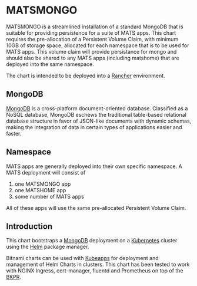 # MATSMONGO
MATSMONGO is a streamlined installation of a standard MongoDB that is suitable for providing persistence for a suite of MATS apps.
This chart requires the pre-allocation of a Persistent Volume Claim, with minimum 10GB of storage space, allocated for each namespace that is to be used for MATS apps.
This volume claim will provide persistance for mongo and should also be shared to any MATS apps (including matshome) that are deployed into the same namespace.

The chart is intended to be deployed into a [Rancher](https://rancher.com/) environment.
## MongoDB
[MongoDB](https://www.mongodb.com/) is a cross-platform document-oriented database. Classified as a NoSQL database, MongoDB eschews the traditional table-based relational database structure in favor of JSON-like documents with dynamic schemas, making the integration of data in certain types of applications easier and faster.

## Namespace
MATS apps are generally deployed into their own specific namespace. A MATS deployment will consist of
1. one MATSMONGO app
1. one MATSHOME app
1. some number of MATS apps

All of these apps will use the same pre-allocated Persistent Volume Claim.
## Introduction

This chart bootstraps a [MongoDB](https://github.com/bitnami/bitnami-docker-mongodb) deployment on a [Kubernetes](http://kubernetes.io) cluster using the [Helm](https://helm.sh) package manager.

Bitnami charts can be used with [Kubeapps](https://kubeapps.com/) for deployment and management of Helm Charts in clusters. This chart has been tested to work with NGINX Ingress, cert-manager, fluentd and Prometheus on top of the [BKPR](https://kubeprod.io/).
